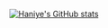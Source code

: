 [![Haniye's GitHub stats](https://github-readme-stats.vercel.app/api?username=haniyeka)](https://github.com/anuraghazra/github-readme-stats)
